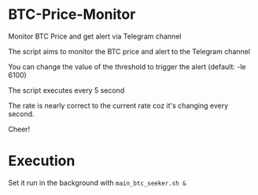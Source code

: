 # BTC-Price-Monitor
Monitor BTC Price and get alert via Telegram channel

The script aims to monitor the BTC price and alert to the Telegram channel

You can change the value of the threshold to trigger the alert (default: -le 6100)

The script executes every 5 second

The rate is nearly correct to the current rate coz it's changing every second.

Cheer!

# Execution

Set it run in the background with `main_btc_seeker.sh &`
